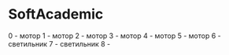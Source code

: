 # SoftAcademic
0 - мотор 
1 - мотор 
2 - мотор 
3 - мотор
4 - мотор
5 - мотор 
6 - светильник 
7 - светильник 
8 - 